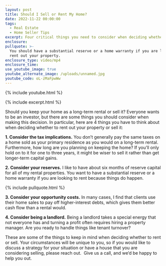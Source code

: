 ```yaml
---
layout: post
title: Should I Sell or Rent My Home?
date: 2022-11-22 00:00:00
tags:
  - Real Estate
  - Home Seller Tips
excerpt: Four critical things you need to consider when deciding whether to rent.
enclosure:
pullquote: >-
  You should have a substantial reserve or a home warranty if you are looking to
  rent out your property.
enclosure_type: video/mp4
enclosure_time:
use_youtube_image: true
youtube_alternate_image: /uploads/unnamed.jpg
youtube_code: oL-zMaFpwWw
---
```

{% include youtube.html %}

{% include excerpt.html %}

Should you keep your home as a long-term rental or sell it? Everyone wants to be an investor, but there are some things you should consider when making this decision. In particular, here are 4 things you have to think about when deciding whether to rent out your property or sell it:

**1\. Consider the tax implications.** You don’t generally pay the same taxes on a home sold as your primary residence as you would on a long-term rental. Furthermore, how long are you planning on keeping the home? If you’ll only hold on to it for one to three years, it might be wiser to sell it rather than get longer-term capital gains.

**2\. Consider your reserves.** I like to have about six months of reserve capital for all of my rental properties. You want to have a substantial reserve or a home warranty if you are looking to rent because things do happen.

{% include pullquote.html %}

**3\. Consider your opportunity costs.** In many cases, I find that clients use their home sales to pay off higher-interest debts, which gives them better cash flow than a rental would.&nbsp;

**4\. Consider being a landlord.** Being a landlord takes a special energy that not everyone has and turning a profit often requires hiring a property manager. Are you ready to handle things like tenant turnover?

These are some of the things to keep in mind when deciding whether to rent or sell. Your circumstances will be unique to you, so if you would like to discuss a strategy for your situation or have a house that you are considering selling, please reach out.&nbsp; Give us a call, and we’d be happy to help you out.